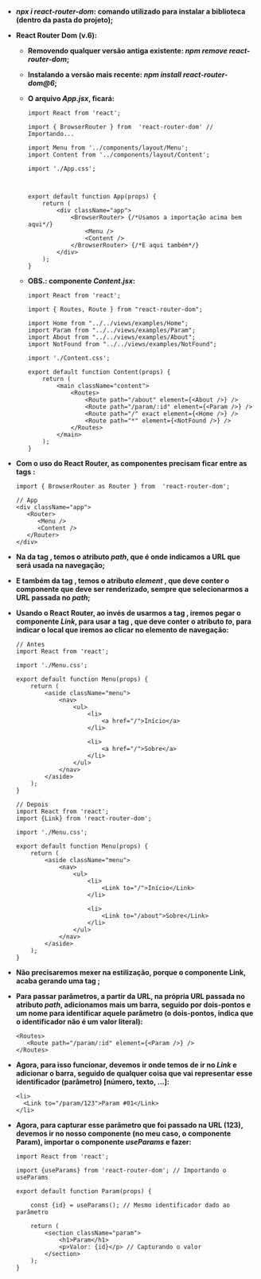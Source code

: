 - **_npx i react-router-dom_: comando utilizado para instalar a biblioteca (dentro da pasta do projeto);**



- **React Router Dom (v.6):**

  - **Removendo qualquer versão antiga existente: _npm remove react-router-dom_;**

  - **Instalando a versão mais recente: _npm install react-router-dom@6_;**

  - **O arquivo _App.jsx_, ficará:**

    ```react
    import React from 'react';
    
    import { BrowserRouter } from  'react-router-dom' // Importando...
    
    import Menu from '../components/layout/Menu';
    import Content from '../components/layout/Content';
    
    import './App.css';
    
    
    
    export default function App(props) {
        return (
            <div className="app">
                <BrowserRouter> {/*Usamos a importação acima bem aqui*/}
                	<Menu />
                	<Content />
            	</BrowserRouter> {/*E aqui também*/}
            </div>
        );
    }
    ```

  - **OBS.: componente _Content.jsx_:**

    ```react
    import React from 'react';
    
    import { Routes, Route } from "react-router-dom"; 
    
    import Home from "../../views/examples/Home";
    import Param from "../../views/examples/Param";
    import About from "../../views/examples/About";
    import NotFound from "../../views/examples/NotFound";
    
    import './Content.css';
    
    export default function Content(props) {
        return (
            <main className="content">
                <Routes>
                    <Route path="/about" element={<About />} />
                    <Route path="/param/:id" element={<Param />} />
                    <Route path="/" exact element={<Home />} />
                    <Route path="*" element={<NotFound />} />
                </Routes>
            </main>
        );
    }
    ```




- **Com o uso do React Router, as componentes precisam ficar entre as tags <Router></Router>:**

  ```react
  import { BrowserRouter as Router } from  'react-router-dom';
  
  // App
  <div className="app">
     <Router> 
        <Menu />
        <Content />
     </Router>
  </div>
  ```

- **Na da tag <Route></Route>, temos o atributo _path_, que é onde indicamos a URL que será usada na navegação;**

- **E também da tag <Route></Route>, temos o atributo _element_ , que deve conter o componente que deve ser renderizado, sempre que selecionarmos a URL passada no _path_;**

- **Usando o React Router, ao invés de usarmos a tag <a></a>, iremos pegar o componente _Link_, para usar a tag <Link></Link>, que deve conter o atributo _to_, para indicar o local que iremos ao clicar no elemento de navegação:**

  ```react
  // Antes
  import React from 'react';
  
  import './Menu.css';
  
  export default function Menu(props) {
      return (
          <aside className="menu">
              <nav>
                  <ul>
                      <li>
                          <a href="/">Início</a>
                      </li>
  
                      <li>
                          <a href="/">Sobre</a>
                      </li>
                  </ul>
              </nav>
          </aside>
      );
  }
  
  // Depois
  import React from 'react';
  import {Link} from 'react-router-dom';
  
  import './Menu.css';
  
  export default function Menu(props) {
      return (
          <aside className="menu">
              <nav>
                  <ul>
                      <li>
                          <Link to="/">Início</Link>
                      </li>
  
                      <li>
                          <Link to="/about">Sobre</Link>
                      </li>
                  </ul>
              </nav>
          </aside>
      );
  }
  ```

- **Não precisaremos mexer na estilização, porque o componente Link, acaba gerando uma tag <a></a>;**



- **Para passar parâmetros, a partir da URL, na própria URL passada no atributo _path_, adicionamos mais um barra, seguido por dois-pontos e um nome para identificar aquele parâmetro (o dois-pontos, indica que o identificador não é um valor literal):**

  ```react
  <Routes>
     <Route path="/param/:id" element={<Param />} />
  </Routes>
  ```

- **Agora, para isso funcionar, devemos ir onde temos de ir no _Link_ e adicionar o barra, seguido de qualquer coisa que vai representar esse identificador (parâmetro) [número, texto, ...]:**

  ```react
  <li>
    <Link to="/param/123">Param #01</Link>
  </li>
  ```

- **Agora, para capturar esse parãmetro que foi passado na URL (123), devemos ir no nosso componente (no meu caso, o componente Param), importar o componente _useParams_ e fazer:**

  ```react
  import React from 'react';
  
  import {useParams} from 'react-router-dom'; // Importando o useParams
  
  export default function Param(props) {
  
      const {id} = useParams(); // Mesmo identificador dado ao parâmetro
  
      return (
          <section className="param">
              <h1>Param</h1>
              <p>Valor: {id}</p> // Capturando o valor
          </section>
      );
  }
  ```

  

